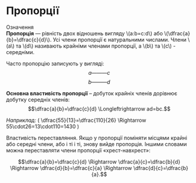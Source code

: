 # Пропорції

<div class="space">
<div class="eoz-wrap">
<span class="eoz">Означення</span>
<div class="eoz-text">
<b>Пропорцiя</b> — рiвнiсть двох вiдношень вигляду \(a:b=c:d\) або \(\dfrac{a}{b}=\dfrac{c}{d}\). Усi члени пропорцiї є натуральними числами. Члени \(a\) та \(d\) називають крайнiми членами пропорцiї, а \(b\) та \(c\) - середнiми.
</div>
</div>
</div>

Часто пропорцiю записують у виглядi:<br>
$$a ——— c$$
$$b ——— d$$

<b>Основна властивiсть пропорцiї</b> – добуток крайнiх членiв дорiвнює добутку середнiх членiв:
$$\dfrac{a}{b}=\dfrac{c}{d} \Longleftrightarrow ad=bc.$$

<i>Наприклад:</i> \( \dfrac{55}{13}=\dfrac{110}{26} \Rightarrow 55\cdot26=13\cdot110=1430 \)<br>

Властивiсть переставляння. Якщо у пропорцiї помiняти мiсцями крайнi або середнi члени, або i тi i тi, знову вийде пропорцiя. Iншими словами можна переставляти члени пропорцiї «хрест-навхрест»:

$$\dfrac{a}{b}=\dfrac{c}{d} \Rightarrow \dfrac{a}{c}=\dfrac{b}{d} \Rightarrow \dfrac{d}{b}=\dfrac{c}{a} \Rightarrow \dfrac{d}{c}=\dfrac{b}{a}.$$



